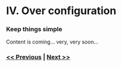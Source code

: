 # IV. Over configuration

### Keep things simple

Content is coming... very, very soon...

### [<< Previous](/pages/en/sensitive-config.html) | [Next >>](/pages/en/large-method-bodies.html)